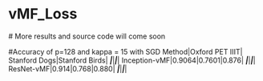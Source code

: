 # vMF_Loss
# More results and source code will come soon

#Accuracy of p=128 and kappa = 15 with SGD
Method|Oxford PET IIIT| Stanford Dogs|Stanford Birds|
_____________|_____________|_____________|_____________|
Inception-vMF|0.9064|0.7601|0.876|
_____________|_____________|_____________|_____________|
ResNet-vMF|0.914|0.768|0.880|
_____________|_____________|_____________|_____________|

